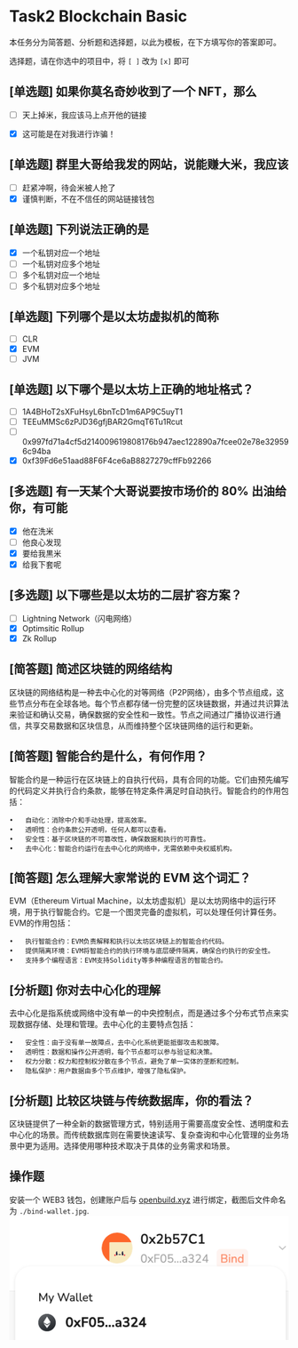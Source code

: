 # Task2 Blockchain Basic

本任务分为简答题、分析题和选择题，以此为模板，在下方填写你的答案即可。

选择题，请在你选中的项目中，将 `[ ]` 改为 `[x]` 即可



## [单选题] 如果你莫名奇妙收到了一个 NFT，那么

- [ ] 天上掉米，我应该马上点开他的链接
- [x] 这可能是在对我进行诈骗！



## [单选题] 群里大哥给我发的网站，说能赚大米，我应该

- [ ] 赶紧冲啊，待会米被人抢了
- [x] 谨慎判断，不在不信任的网站链接钱包

## [单选题] 下列说法正确的是

- [x] 一个私钥对应一个地址
- [ ] 一个私钥对应多个地址
- [ ] 多个私钥对应一个地址
- [ ] 多个私钥对应多个地址

 ## [单选题] 下列哪个是以太坊虚拟机的简称

- [ ] CLR
- [x] EVM
- [ ] JVM

## [单选题] 以下哪个是以太坊上正确的地址格式？

- [ ] 1A4BHoT2sXFuHsyL6bnTcD1m6AP9C5uyT1
- [ ] TEEuMMSc6zPJD36gfjBAR2GmqT6Tu1Rcut
- [ ] 0x997fd71a4cf5d214009619808176b947aec122890a7fcee02e78e329596c94ba
- [x] 0xf39Fd6e51aad88F6F4ce6aB8827279cffFb92266
      
## [多选题] 有一天某个大哥说要按市场价的 80% 出油给你，有可能

- [x] 他在洗米
- [ ] 他良心发现
- [x] 要给我黒米
- [x] 给我下套呢

## [多选题] 以下哪些是以太坊的二层扩容方案？

- [ ] Lightning Network（闪电网络）
- [x] Optimsitic Rollup
- [x] Zk Rollup

## [简答题] 简述区块链的网络结构

区块链的网络结构是一种去中心化的对等网络（P2P网络），由多个节点组成，这些节点分布在全球各地。每个节点都存储一份完整的区块链数据，并通过共识算法来验证和确认交易，确保数据的安全性和一致性。节点之间通过广播协议进行通信，共享交易数据和区块信息，从而维持整个区块链网络的运行和更新。

## [简答题] 智能合约是什么，有何作用？

智能合约是一种运行在区块链上的自执行代码，具有合同的功能。它们由预先编写的代码定义并执行合约条款，能够在特定条件满足时自动执行。智能合约的作用包括：

	•	自动化：消除中介和手动处理，提高效率。
	•	透明性：合约条款公开透明，任何人都可以查看。
	•	安全性：基于区块链的不可篡改性，确保数据和执行的可靠性。
	•	去中心化：智能合约运行在去中心化的网络中，无需依赖中央权威机构。

## [简答题] 怎么理解大家常说的 EVM 这个词汇？

EVM（Ethereum Virtual Machine，以太坊虚拟机）是以太坊网络中的运行环境，用于执行智能合约。它是一个图灵完备的虚拟机，可以处理任何计算任务。EVM的作用包括：

	•	执行智能合约：EVM负责解释和执行以太坊区块链上的智能合约代码。
	•	提供隔离环境：EVM将智能合约的执行环境与底层硬件隔离，确保合约执行的安全性。
	•	支持多个编程语言：EVM支持Solidity等多种编程语言的智能合约。

## [分析题] 你对去中心化的理解

去中心化是指系统或网络中没有单一的中央控制点，而是通过多个分布式节点来实现数据存储、处理和管理。去中心化的主要特点包括：

	•	安全性：由于没有单一故障点，去中心化系统更能抵御攻击和故障。
	•	透明性：数据和操作公开透明，每个节点都可以参与验证和决策。
	•	权力分散：权力和控制权分散在多个节点，避免了单一实体的垄断和控制。
	•	隐私保护：用户数据由多个节点维护，增强了隐私保护。

## [分析题] 比较区块链与传统数据库，你的看法？

区块链提供了一种全新的数据管理方式，特别适用于需要高度安全性、透明度和去中心化的场景。而传统数据库则在需要快速读写、复杂查询和中心化管理的业务场景中更为适用。选择使用哪种技术取决于具体的业务需求和场景。

## 操作题

安装一个 WEB3 钱包，创建账户后与 [openbuild.xyz](https://openbuild.xyz/profile) 进行绑定，截图后文件命名为 `./bind-wallet.jpg`.
![alt text](bind-wallet.jpg)